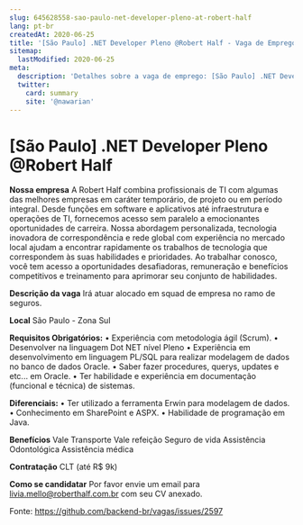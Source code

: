 ```yaml
---
slug: 645628558-sao-paulo-net-developer-pleno-at-robert-half
lang: pt-br
createdAt: 2020-06-25
title: '[São Paulo] .NET Developer Pleno @Robert Half - Vaga de Emprego'
sitemap:
  lastModified: 2020-06-25
meta:
  description: 'Detalhes sobre a vaga de emprego: [São Paulo] .NET Developer Pleno @Robert Half'
  twitter:
    card: summary
    site: '@nawarian'
---
```


# [São Paulo] .NET Developer Pleno @Robert Half

**Nossa empresa**
A Robert Half combina profissionais de TI com algumas das melhores empresas em caráter temporário, de projeto ou em período integral. Desde funções em software e aplicativos até infraestrutura e operações de TI, fornecemos acesso sem paralelo a emocionantes oportunidades de carreira. Nossa abordagem personalizada, tecnologia inovadora de correspondência e rede global com experiência no mercado local ajudam a encontrar rapidamente os trabalhos de tecnologia que correspondem às suas habilidades e prioridades. Ao trabalhar conosco, você tem acesso a oportunidades desafiadoras, remuneração e benefícios competitivos e treinamento para aprimorar seu conjunto de habilidades.

**Descrição da vaga**
Irá atuar alocado em squad de empresa no ramo de seguros.

**Local**
São Paulo - Zona Sul

**Requisitos Obrigatórios:**
• Experiência com metodologia ágil (Scrum).
• Desenvolver na linguagem Dot NET nível Pleno
• Experiência em desenvolvimento em linguagem PL/SQL para realizar modelagem de dados no banco de dados Oracle.
• Saber fazer procedures, querys, updates e etc... em Oracle.
• Ter habilidade e experiência em documentação (funcional e técnica) de sistemas.

**Diferenciais:**
• Ter utilizado a ferramenta Erwin para modelagem de dados.
• Conhecimento em SharePoint e ASPX.
• Habilidade de programação em Java.

**Benefícios**
Vale Transporte
Vale refeição
Seguro de vida
Assistência Odontológica
Assistência médica

**Contratação**
CLT (até R$ 9k)

**Como se candidatar**
Por favor envie um email para livia.mello@roberthalf.com.br com seu CV anexado.


Fonte: https://github.com/backend-br/vagas/issues/2597